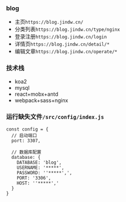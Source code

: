 ### blog
- 主页`https://blog.jindw.cn/`
- 分类列表`https://blog.jindw.cn/type/nginx`
- 登录注册`https://blog.jindw.cn/login`
- 详情页`https://blog.jindw.cn/detail/*`
- 编辑文章`https://blog.jindw.cn/operate/*`

### 技术栈
- koa2
- mysql
- react+mobx+antd
- webpack+sass+nginx

### 运行缺失文件`/src/config/index.js`

```
const config = {
  // 启动端口
  port: 3307,

  // 数据库配置
  database: {
    DATABASE: 'blog',
    USERNAME: '*****',
    PASSWORD: ''*****',',
    PORT: '3306',
    HOST: ''*****','
  }
}
```

